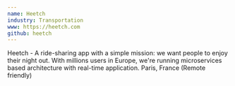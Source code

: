 ```yaml
---
name: Heetch
industry: Transportation
www: https://heetch.com
github: heetch
---
```

Heetch - A ride-sharing app with a simple mission: we want people to enjoy their night out. With millions users in Europe, we're running microservices based architecture with real-time application. Paris, France (Remote friendly)
